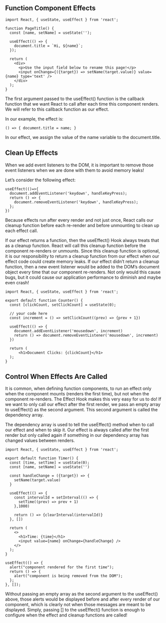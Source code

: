 ## Function Component Effects

```
import React, { useState, useEffect } from 'react';
 
function PageTitle() {
  const [name, setName] = useState('');
 
  useEffect(() => {
    document.title = `Hi, ${name}`;
  });
 
  return (
    <div>
      <p>Use the input field below to rename this page!</p>
      <input onChange={({target}) => setName(target.value)} value={name} type='text' />
    </div>
  );
}
```

The first argument passed to the useEffect() function is the callback function that we want React to call after each time this component renders. We will refer to this callback function as our effect.

In our example, the effect is:

```
() => { document.title = name; }
```

In our effect, we assign the value of the name variable to the document.title. 

## Clean Up Effects

When we add event listeners to the DOM, it is important to remove those event listeners when we are done with them to avoid memory leaks!

Let’s consider the following effect:

```
useEffect(()=>{
  document.addEventListener('keydown', handleKeyPress);
  return () => {
    document.removeEventListener('keydown', handleKeyPress);
  };
})
```

Because effects run after every render and not just once, React calls our cleanup function before each re-render and before unmounting to clean up each effect call.

If our effect returns a function, then the useEffect() Hook always treats that as a cleanup function. React will call this cleanup function before the component re-renders or unmounts. Since this cleanup function is optional, it is our responsibility to return a cleanup function from our effect when our effect code could create memory leaks.
If our effect didn’t return a cleanup function, then a new event listener would be added to the DOM’s document object every time that our component re-renders. Not only would this cause bugs, but it could cause our application performance to diminish and maybe even crash!

```
import React, { useState, useEffect } from 'react';

export default function Counter() {
  const [clickCount, setClickCount] = useState(0);

  // your code here
  const increment = () => setClickCount((prev) => {prev + 1})

  useEffect(() => {
    document.addEventListener('mousedown', increment)
    return () => document.removeEventListener('mousedown', increment)
  })

  return (
      <h1>Document Clicks: {clickCount}</h1>
  );
}
```

## Control When Effects Are Called

It is common, when defining function components, to run an effect only when the component mounts (renders the first time), but not when the component re-renders. The Effect Hook makes this very easy for us to do! If we want to only call our effect after the first render, we pass an empty array to useEffect() as the second argument. This second argument is called the dependency array.

The dependency array is used to tell the useEffect() method when to call our effect and when to skip it. Our effect is always called after the first render but only called again if something in our dependency array has changed values between renders.

```
import React, { useState, useEffect } from 'react';

export default function Timer() {
  const [time, setTime] = useState(0);
  const [name, setName] = useState('')
  
  const handleChange = ({target}) => {
    setName(target.value)
  }

  useEffect(() => {
    const intervalId = setInterval(() => {
      setTime((prev) => prev + 1)
    },1000)

    return () => {clearInterval(intervalId)}
  }, [])

  return (
    <>
      <h1>Time: {time}</h1>
      <input value={name} onChange={handleChange} />
    </>
  );
}

```
```
useEffect(() => {
  alert("component rendered for the first time");
  return () => {
    alert("component is being removed from the DOM");
  };
}, []); 
```

Without passing an empty array as the second argument to the useEffect() above, those alerts would be displayed before and after every render of our component, which is clearly not when those messages are meant to be displayed. Simply, passing [] to the useEffect() function is enough to configure when the effect and cleanup functions are called!


